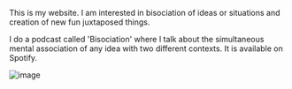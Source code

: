 This is my website. I am interested in bisociation of ideas or situations and creation of new fun juxtaposed things.
<!---->
I do a podcast called 'Bisociation' where I talk about the simultaneous mental association of any idea with two different contexts. It is available on Spotify. 
<!--I am (trying to become)a comedian. I can’t wait to do live stuff and build real communities. That’s why I need you on the mailing list. while trying to maintain a balance of  and emotion -->
![image](https://user-images.githubusercontent.com/84666590/119273271-ba489f00-bc27-11eb-8ec7-fc4f94da6407.png)
